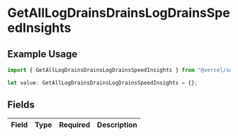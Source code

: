 # GetAllLogDrainsDrainsLogDrainsSpeedInsights

## Example Usage

```typescript
import { GetAllLogDrainsDrainsLogDrainsSpeedInsights } from "@vercel/sdk/models/getalllogdrainsop.js";

let value: GetAllLogDrainsDrainsLogDrainsSpeedInsights = {};
```

## Fields

| Field       | Type        | Required    | Description |
| ----------- | ----------- | ----------- | ----------- |